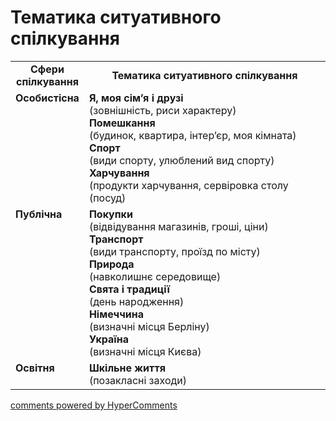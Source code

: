 <div id="hypercomments_widget" class="js-hypercomments-widget invisible"></div>

# Тематика ситуативного спілкування

<table>
  <tr>
    <td width="15%" align="center"><b>Сфери спілкування</b></td>
    <td width="85%" align="center"><b>Тематика ситуативного спілкування</b></td>
  </tr>
  <tr>
    <td width="15%" style="vertical-align:top !important;">
<b>Особистісна</b></td>
    <td width="85%" style="vertical-align:top !important;">
<b>Я, моя сім’я i друзі</b><br>
(зовнішність, риси характеру) <br>
<b>Помешкання</b><br>
(будинок, квартира, інтер’єр, моя кімната)<br>
<b>Спорт</b><br>
(види спорту, улюблений вид спорту)<br>
<b>Харчування</b><br>
(продукти харчування, сервіровка столу (посуд)
</td>
  </tr>
<tr>
    <td width="15%" style="vertical-align:top !important;">
<b>Публічна</b></td>
    <td width="85%" style="vertical-align:top !important;">
<b>Покупки</b><br>
(відвідування магазинів, гроші, ціни)<br>
<b>Транспорт</b><br>
(види транспорту, проїзд по місту)<br>
<b>Природа</b><br>
(навколишнє середовище)<br>
<b>Свята і традиції</b><br>
(день народження)<br>
<b>Німеччина</b><br>
(визначні місця Берліну)<br>
<b>Україна</b><br>
(визначні місця Києва)
</td>
</tr>
<tr>
    <td width="15%" style="vertical-align:top !important;">
<b>Освітня</b></td>
    <td width="85%" style="vertical-align:top !important;">
<b>Шкільне життя</b><br>
(позакласні заходи)</td>
</tr>
</table>

<div class="js-hypercomments-container">
    <a href="http://hypercomments.com" class="hc-link" title="comments widget">comments powered by HyperComments</a>
</div>